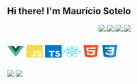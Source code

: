 ## Hi there! I'm Maurício Sotelo 
<p align="center">
  <a href="https://github.com/mautsotelo">
   <img align="center" src="https://github-readme-stats.vercel.app/api?username=mautsotelo&show_icons=true&theme=github_dark&hide_border=true&count_private=true" />
   <img align="center" height="180em" src="https://github-readme-stats.vercel.app/api/top-langs/?username=mautsotelo&layout=compact&theme=dark"/>
   <img align="center" src="https://github-readme-streak-stats.herokuapp.com/?user=mautsotelo&theme=github-dark-blue&hide_border=true" />
   <img align="center" src="https://activity-graph.herokuapp.com/graph?username=mautsotelo&theme=react-dark" />
  </a>
</p>
<div style="display: inline_block"><br>
 <img align="center" alt="Mau-VUE" height="30" width="40" src="https://raw.githubusercontent.com/devicons/devicon/master/icons/vuejs/vuejs-original.svg">
  <img align="center" alt="Mau-Js" height="30" width="40" src="https://raw.githubusercontent.com/devicons/devicon/master/icons/javascript/javascript-plain.svg">
  <img align="center" alt="Mau-Ts" height="30" width="40" src="https://raw.githubusercontent.com/devicons/devicon/master/icons/typescript/typescript-plain.svg">
  <img align="center" alt="Mau-React" height="30" width="40" src="https://raw.githubusercontent.com/devicons/devicon/master/icons/react/react-original.svg">
  <img align="center" alt="Mau-HTML" height="30" width="40" src="https://raw.githubusercontent.com/devicons/devicon/master/icons/html5/html5-original.svg">
  <img align="center" alt="Mau-CSS" height="30" width="40" src="https://raw.githubusercontent.com/devicons/devicon/master/icons/css3/css3-original.svg">
</div>
  
  ##
 
<div> 
  <a href="https://instagram.com/mautsotelo" target="_blank"><img src="https://img.shields.io/badge/-Instagram-%23E4405F?style=for-the-badge&logo=instagram&logoColor=white" target="_blank"></a>
  <a href="https://www.linkedin.com/in/maurício-torquetti-sotelo-183a14170" target="_blank"><img src="https://img.shields.io/badge/-LinkedIn-%230077B5?style=for-the-badge&logo=linkedin&logoColor=white" target="_blank"></a> 
 
</div>
